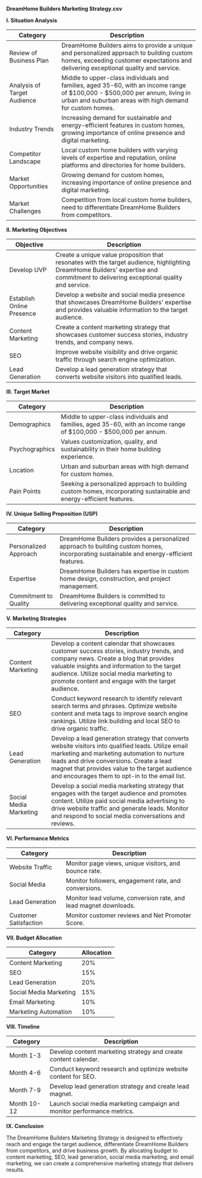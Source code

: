 **DreamHome Builders Marketing Strategy.csv**

**I. Situation Analysis**

| Category | Description |
| --- | --- |
| Review of Business Plan | DreamHome Builders aims to provide a unique and personalized approach to building custom homes, exceeding customer expectations and delivering exceptional quality and service. |
| Analysis of Target Audience | Middle to upper-class individuals and families, aged 35-60, with an income range of $100,000 - $500,000 per annum, living in urban and suburban areas with high demand for custom homes. |
| Industry Trends | Increasing demand for sustainable and energy-efficient features in custom homes, growing importance of online presence and digital marketing. |
| Competitor Landscape | Local custom home builders with varying levels of expertise and reputation, online platforms and directories for home builders. |
| Market Opportunities | Growing demand for custom homes, increasing importance of online presence and digital marketing. |
| Market Challenges | Competition from local custom home builders, need to differentiate DreamHome Builders from competitors. |

**II. Marketing Objectives**

| Objective | Description |
| --- | --- |
| Develop UVP | Create a unique value proposition that resonates with the target audience, highlighting DreamHome Builders' expertise and commitment to delivering exceptional quality and service. |
| Establish Online Presence | Develop a website and social media presence that showcases DreamHome Builders' expertise and provides valuable information to the target audience. |
| Content Marketing | Create a content marketing strategy that showcases customer success stories, industry trends, and company news. |
| SEO | Improve website visibility and drive organic traffic through search engine optimization. |
| Lead Generation | Develop a lead generation strategy that converts website visitors into qualified leads. |

**III. Target Market**

| Category | Description |
| --- | --- |
| Demographics | Middle to upper-class individuals and families, aged 35-60, with an income range of $100,000 - $500,000 per annum. |
| Psychographics | Values customization, quality, and sustainability in their home building experience. |
| Location | Urban and suburban areas with high demand for custom homes. |
| Pain Points | Seeking a personalized approach to building custom homes, incorporating sustainable and energy-efficient features. |

**IV. Unique Selling Proposition (USP)**

| Category | Description |
| --- | --- |
| Personalized Approach | DreamHome Builders provides a personalized approach to building custom homes, incorporating sustainable and energy-efficient features. |
| Expertise | DreamHome Builders has expertise in custom home design, construction, and project management. |
| Commitment to Quality | DreamHome Builders is committed to delivering exceptional quality and service. |

**V. Marketing Strategies**

| Category | Description |
| --- | --- |
| Content Marketing | Develop a content calendar that showcases customer success stories, industry trends, and company news. Create a blog that provides valuable insights and information to the target audience. Utilize social media marketing to promote content and engage with the target audience. |
| SEO | Conduct keyword research to identify relevant search terms and phrases. Optimize website content and meta tags to improve search engine rankings. Utilize link building and local SEO to drive organic traffic. |
| Lead Generation | Develop a lead generation strategy that converts website visitors into qualified leads. Utilize email marketing and marketing automation to nurture leads and drive conversions. Create a lead magnet that provides value to the target audience and encourages them to opt-in to the email list. |
| Social Media Marketing | Develop a social media marketing strategy that engages with the target audience and promotes content. Utilize paid social media advertising to drive website traffic and generate leads. Monitor and respond to social media conversations and reviews. |

**VI. Performance Metrics**

| Category | Description |
| --- | --- |
| Website Traffic | Monitor page views, unique visitors, and bounce rate. |
| Social Media | Monitor followers, engagement rate, and conversions. |
| Lead Generation | Monitor lead volume, conversion rate, and lead magnet downloads. |
| Customer Satisfaction | Monitor customer reviews and Net Promoter Score. |

**VII. Budget Allocation**

| Category | Allocation |
| --- | --- |
| Content Marketing | 20% |
| SEO | 15% |
| Lead Generation | 20% |
| Social Media Marketing | 15% |
| Email Marketing | 10% |
| Marketing Automation | 10% |

**VIII. Timeline**

| Category | Description |
| --- | --- |
| Month 1-3 | Develop content marketing strategy and create content calendar. |
| Month 4-6 | Conduct keyword research and optimize website content for SEO. |
| Month 7-9 | Develop lead generation strategy and create lead magnet. |
| Month 10-12 | Launch social media marketing campaign and monitor performance metrics. |

**IX. Conclusion**

The DreamHome Builders Marketing Strategy is designed to effectively reach and engage the target audience, differentiate DreamHome Builders from competitors, and drive business growth. By allocating budget to content marketing, SEO, lead generation, social media marketing, and email marketing, we can create a comprehensive marketing strategy that delivers results.